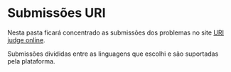 # Submissões URI
Nesta pasta ficará concentrado as submissões dos problemas no site [URI judge online](https://www.urionlinejudge.com.br/).

Submissões divididas entre as linguagens que escolhi e são suportadas pela plataforma.
